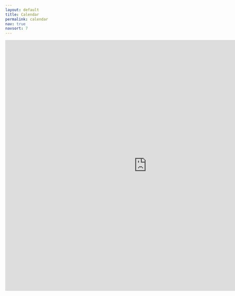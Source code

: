 ```yaml
---
layout: default
title: Calendar
permalink: calendar
nav: true
navsort: 7
---
```


<iframe 
src="https://calendar.google.com/calendar/embed?showTitle=0&amp;showPrint=0&amp;height=600&amp;wkst=1&amp;bgcolor=%23FFFFFF&amp;src=jason%40indivisibleberkeley.org&amp;color=%23711616&amp;ctz=America%2FLos_Angeles"
	style="border-width:0" width="900" height="800" frameborder="0" scrolling="no">
	</iframe>

